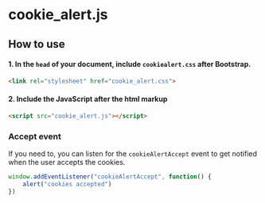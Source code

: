 # cookie_alert.js
## How to use
#### 1. In the `head` of your document, include `cookiealert.css` **after Bootstrap**.
```html
<link rel="stylesheet" href="cookie_alert.css">
```
#### 2. Include the JavaScript after the html markup
```html
<script src="cookie_alert.js"></script>
```

### Accept event
If you need to, you can listen for the `cookieAlertAccept` event to get notified when the user accepts the cookies.

```js
window.addEventListener("cookieAlertAccept", function() {
    alert("cookies accepted")
})
```
